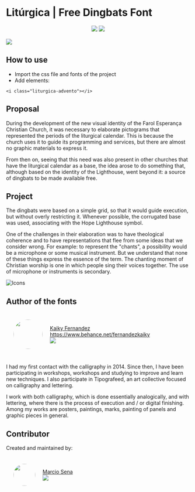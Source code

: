 # Litúrgica | Free Dingbats Font

<div style="text-align: center;">
<img src="https://img.shields.io/badge/License-OFL-GREEN.svg" />
<img src="https://img.shields.io/github/languages/code-size/ofallante/liturgica-font.svg" />
</div>
<br/>
<img src="https://mir-s3-cdn-cf.behance.net/project_modules/fs/20f95577013721.5c84081489070.png"/>

## How to use

- Import the css file and fonts of the project
- Add elements:

```
<i class="liturgica-advento"></i>
```

## Proposal

During the development of the new visual identity of the Farol Esperança Christian Church, it was necessary to elaborate pictograms that represented the periods of the liturgical calendar. This is because the church uses it to guide its programming and services, but there are almost no graphic materials to express it.

From then on, seeing that this need was also present in other churches that have the liturgical calendar as a base, the idea arose to do something that, although based on the identity of the Lighthouse, went beyond it: a source of dingbats to be made available free.

## Project

The dingbats were based on a simple grid, so that it would guide execution, but without overly restricting it. Whenever possible, the corrugated base was used, associating with the Hope Lighthouse symbol.

One of the challenges in their elaboration was to have theological coherence and to have representations that flee from some ideas that we consider wrong. For example: to represent the "chants", a possibility would be a microphone or some musical instrument. But we understand that none of these things express the essence of the term. The chanting moment of Christian worship is one in which people sing their voices together. The use of microphone or instruments is secondary.

![Icons](https://mir-cdn.behance.net/v1/rendition/project_modules/fs/98abdb77013721.5c89bbe0d1289.png)

## Author of the fonts

<div style="display: flex; align-items: center;
margin-bottom: 20px;
padding: 20px; border-radius: 4px;">
<img src="https://pbs.twimg.com/profile_images/1080101396790329344/8c2MW9cu_400x400.jpg" data-canonical-src="https://pbs.twimg.com/profile_images/1080101396790329344/8c2MW9cu_400x400.jpg" height="80" style="border-radius: 50%; margin-right: 20px;"/>

[Kaiky Fernandez](https://www.behance.net/kaikyfernandez)<br/>https://www.behance.net/fernandezkaiky
<br/>
<img src="https://img.shields.io/twitter/follow/soyelfernandez.svg?label=Twitter" />

</div>

I had my first contact with the calligraphy in 2014. Since then, I have been participating in workshops, workshops and studying to improve and learn new techniques. I also participate in Tipografeed, an art collective focused on calligraphy and lettering.

I work with both calligraphy, which is done essentially analogically, and with lettering, where there is the process of execution and / or digital finishing. Among my works are posters, paintings, marks, painting of panels and graphic pieces in general.

## Contributor

Created and maintained by:

<div style="display: flex; align-items: center;
margin-bottom: 20px;
padding: 20px; border-radius: 4px;">
<img src="https://avatars0.githubusercontent.com/u/3450717?s=460&v=4" height="60" style="border-radius: 50%; margin-right: 20px;"/>

[Marcio Sena](https://twitter.com/ofallante)<br/>
<img src="https://img.shields.io/twitter/follow/ofallante.svg?label=Twitter" />

</div>
